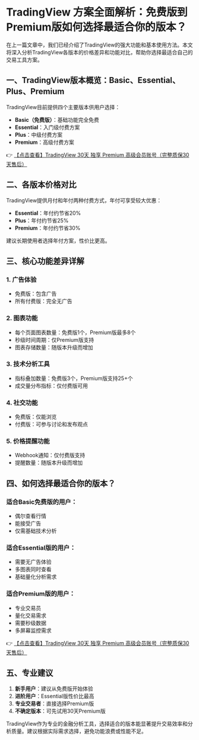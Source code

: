 # TradingView 方案全面解析：免费版到Premium版如何选择最适合你的版本？

在上一篇文章中，我们已经介绍了TradingView的强大功能和基本使用方法。本文将深入分析TradingView各版本的价格差异和功能对比，帮助你选择最适合自己的交易工具方案。

## 一、TradingView版本概览：Basic、Essential、Plus、Premium

TradingView目前提供四个主要版本供用户选择：

- **Basic（免费版）**：基础功能完全免费
- **Essential**：入门级付费方案
- **Plus**：中级付费方案
- **Premium**：高级付费方案

👉 [【点击查看】TradingView 30天 独享 Premium 高级会员账号（完整质保30天售后）](https://bit.ly/TradingView-Pro)

## 二、各版本价格对比

TradingView提供月付和年付两种付费方式，年付可享受较大优惠：

- **Essential**：年付约节省20%
- **Plus**：年付约节省25%
- **Premium**：年付约节省30%

建议长期使用者选择年付方案，性价比更高。

## 三、核心功能差异详解

### 1. 广告体验
- 免费版：包含广告
- 所有付费版：完全无广告

### 2. 图表功能
- 每个页面图表数量：免费版1个，Premium版最多8个
- 秒级时间周期：仅Premium版支持
- 图表存储数量：随版本升级而增加

### 3. 技术分析工具
- 指标叠加数量：免费版3个，Premium版支持25+个
- 成交量分布指标：仅付费版可用

### 4. 社交功能
- 免费版：仅能浏览
- 付费版：可参与讨论和发布观点

### 5. 价格提醒功能
- Webhook通知：仅付费版支持
- 提醒数量：随版本升级而增加

## 四、如何选择最适合你的版本？

### 适合Basic免费版的用户：
- 偶尔查看行情
- 能接受广告
- 仅需基础技术分析

### 适合Essential版的用户：
- 需要无广告体验
- 多图表同时查看
- 基础量化分析需求

### 适合Premium版的用户：
- 专业交易员
- 量化交易需求
- 需要秒级数据
- 多屏幕监控需求

👉 [【点击查看】TradingView 30天 独享 Premium 高级会员账号（完整质保30天售后）](https://bit.ly/TradingView-Pro)

## 五、专业建议

1. **新手用户**：建议从免费版开始体验
2. **进阶用户**：Essential版性价比最高
3. **专业交易者**：直接选择Premium版
4. **不确定版本**：可先试用30天Premium版

TradingView作为专业的金融分析工具，选择适合的版本能显著提升交易效率和分析质量。建议根据实际需求选择，避免功能浪费或性能不足。